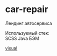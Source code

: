# car-repair
Лендинг автосервиса

Используемый стек: <br/>
SCSS
Java
БЭМ

[visual](https://kukhmirov.github.io/car-repair/)

